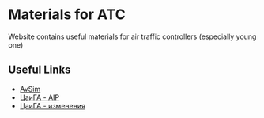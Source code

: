 # Materials for ATC

Website contains useful materials for air traffic controllers (especially young one)

## Useful Links

- [AvSim](https://www.avsim.su/)
- [ЦаиГА - AIP](http://www.caiga.ru/common/AirInter/validaip/html/rus.htm)
- [ЦаиГА - изменения](http://www.caiga.ru/common/AirInter/)
